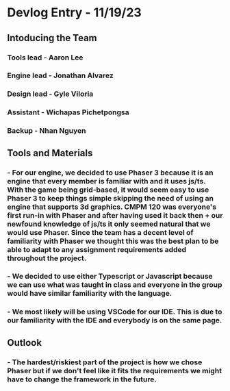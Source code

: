 # Devlog Entry - 11/19/23

## Intoducing the Team
### Tools lead - Aaron Lee
### Engine lead - Jonathan Alvarez
### Design lead - Gyle Viloria
### Assistant - Wichapas Pichetpongsa
### Backup - Nhan Nguyen

## Tools and Materials
### - For our engine, we decided to use Phaser 3 because it is an engine that every member is familiar with and it uses js/ts. With the game being grid-based, it would seem easy to use Phaser 3 to keep things simple skipping the need of using an engine that supports 3d graphics. CMPM 120 was everyone's first run-in with Phaser and after having used it back then + our newfound knowledge of js/ts it only seemed natural that we would use Phaser. Since the team has a decent level of familiarity with Phaser we thought this was the best plan to be able to adapt to any assignment requirements added throughout the project.

### - We decided to use either Typescript or Javascript because we can use what was taught in class and everyone in the group would have similar familiarity with the language.
### - We most likely will be using VSCode for our IDE. This is due to our familiarity with the IDE and everybody is on the same page.

## Outlook
### - The hardest/riskiest part of the project is how we chose Phaser but if we don't feel like it fits the requirements we might have to change the framework in the future.